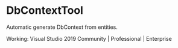 # DbContextTool
Automatic generate DbContext from entities.


Working:
Visual Studio 2019 Community | Professional | Enterprise
